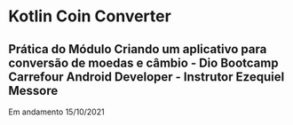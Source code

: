 # Kotlin Coin Converter

##  Prática do Módulo Criando um aplicativo para conversão de moedas e câmbio - Dio Bootcamp Carrefour Android Developer - Instrutor Ezequiel Messore

Em andamento 15/10/2021